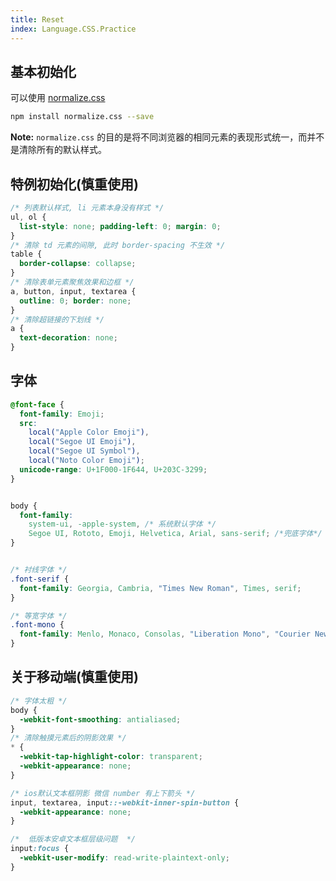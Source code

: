 ```yaml
---
title: Reset
index: Language.CSS.Practice
---
```




## 基本初始化

可以使用 [normalize.css](https://github.com/necolas/normalize.css/blob/master/normalize.css)

``` bash
npm install normalize.css --save
```

**Note:** `normalize.css` 的目的是将不同浏览器的相同元素的表现形式统一，而并不是清除所有的默认样式。

## 特例初始化(慎重使用)

``` css
/* 列表默认样式, li 元素本身没有样式 */
ul, ol {
  list-style: none; padding-left: 0; margin: 0;
}
/* 清除 td 元素的间隙, 此时 border-spacing 不生效 */
table {
  border-collapse: collapse;
}
/* 清除表单元素聚焦效果和边框 */
a, button, input, textarea {
  outline: 0; border: none;
}
/* 清除超链接的下划线 */
a {
  text-decoration: none;
}
```

## 字体

``` css
@font-face {
  font-family: Emoji;
  src: 
    local("Apple Color Emoji"),
    local("Segoe UI Emoji"),
    local("Segoe UI Symbol"),
    local("Noto Color Emoji");
  unicode-range: U+1F000-1F644, U+203C-3299;
}


body {
  font-family: 
    system-ui, -apple-system, /* 系统默认字体 */ 
    Segoe UI, Rototo, Emoji, Helvetica, Arial, sans-serif; /*兜底字体*/
}


/* 衬线字体 */
.font-serif {
  font-family: Georgia, Cambria, "Times New Roman", Times, serif;
}

/* 等宽字体 */
.font-mono {
  font-family: Menlo, Monaco, Consolas, "Liberation Mono", "Courier New", monospace;
}

```

## 关于移动端(慎重使用)

``` css
/* 字体太粗 */
body {
  -webkit-font-smoothing: antialiased;
}
/* 清除触摸元素后的阴影效果 */
* {
  -webkit-tap-highlight-color: transparent;
  -webkit-appearance: none;
}

/* ios默认文本框阴影 微信 number 有上下箭头 */
input, textarea, input::-webkit-inner-spin-button {
  -webkit-appearance: none;
}

/*  低版本安卓文本框层级问题  */
input:focus {
  -webkit-user-modify: read-write-plaintext-only;
}
```
